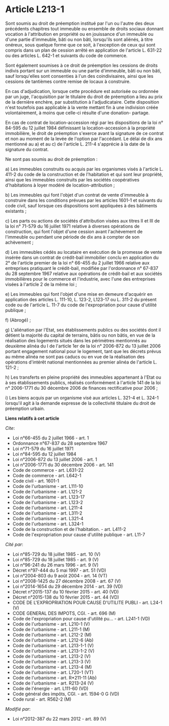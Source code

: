 # Article L213-1

Sont soumis au droit de préemption institué par l'un ou l'autre des deux précédents chapitres tout immeuble ou ensemble de
droits sociaux donnant vocation à l'attribution en propriété ou en jouissance d'un immeuble ou d'une partie d'immeuble, bâti
ou non bâti, lorsqu'ils sont aliénés, à titre onéreux, sous quelque forme que ce soit, à l'exception de ceux qui sont compris
dans un plan de cession arrêté en application de l'article L. 631-22 ou des articles L. 642-1 et suivants du code de
commerce. 

Sont également soumises à ce droit de préemption les cessions de droits indivis portant sur un immeuble ou une partie
d'immeuble, bâti ou non bâti, sauf lorsqu'elles sont consenties à l'un des coindivisaires, ainsi que les cessions de
tantièmes contre remise de locaux à construire. 

En cas d'adjudication, lorsque cette procédure est autorisée ou ordonnée par un juge, l'acquisition par le titulaire du droit
de préemption a lieu au prix de la dernière enchère, par substitution à l'adjudicataire. Cette disposition n'est toutefois
pas applicable à la vente mettant fin à une indivision créée volontairement, à moins que celle-ci résulte d'une donation-
partage. 

En cas de contrat de location-accession régi par les dispositions de la loi n° 84-595 du 12 juillet 1984 définissant la
location-accession à la propriété immobilière, le droit de préemption s'exerce avant la signature de ce contrat et non au
moment de la levée de l'option par l'accédant. Le délai de dix ans mentionné au a) et au c) de l'article L. 211-4 s'apprécie
à la date de la signature du contrat. 

Ne sont pas soumis au droit de préemption : 

a) Les immeubles construits ou acquis par les organismes visés à l'article L. 411-2 du code de la construction et de
l'habitation et qui sont leur propriété, ainsi que les immeubles construits par les sociétés coopératives d'habitations à
loyer modéré de location-attribution ; 

b) Les immeubles qui font l'objet d'un contrat de vente d'immeuble à construire dans les conditions prévues par les articles
1601-1 et suivants du code civil, sauf lorsque ces dispositions sont appliquées à des bâtiments existants ; 

c) Les parts ou actions de sociétés d'attribution visées aux titres II et III de la loi n° 71-579 du 16 juillet 1971 relative
à diverses opérations de construction, qui font l'objet d'une cession avant l'achèvement de l'immeuble ou pendant une période
de dix ans à compter de son achèvement ; 

d) Les immeubles cédés au locataire en exécution de la promesse de vente insérée dans un contrat de crédit-bail immobilier
conclu en application du 2° de l'article premier de la loi n° 66-455 du 2 juillet 1966 relative aux entreprises pratiquant le
crédit-bail, modifiée par l'ordonnance n° 67-837 du 28 septembre 1967 relative aux opérations de crédit-bail et aux sociétés
immobilières pour le commerce et l'industrie, avec l'une des entreprises visées à l'article 2 de la même loi ; 

e) Les immeubles qui font l'objet d'une mise en demeure d'acquérir en application des articles L. 111-10, L. 123-2, L123-17
ou L. 311-2 du présent code ou de l'article L. 11-7 du code de l'expropriation pour cause d'utilité publique ; 

f) (Abrogé) ; 

g) L'aliénation par l'Etat, ses établissements publics ou des sociétés dont il détient la majorité du capital de terrains,
bâtis ou non bâtis, en vue de la réalisation des logements situés dans les périmètres mentionnés au deuxième alinéa du I de
l'article 1er de la loi n° 2006-872 du 13 juillet 2006 portant engagement national pour le logement, tant que les décrets
prévus au même alinéa ne sont pas caducs ou en vue de la réalisation des opérations d'intérêt national mentionnées au premier
alinéa de l'article L. 121-2 ; 

h) Les transferts en pleine propriété des immeubles appartenant à l'Etat ou à ses établissements publics, réalisés
conformément à l'article 141 de la loi n° 2006-1771 du 30 décembre 2006 de finances rectificative pour 2006 ; 

i) Les biens acquis par un organisme visé aux articles L. 321-4 et L. 324-1 lorsqu'il agit à la demande expresse de la
collectivité titulaire du droit de préemption urbain.

**Liens relatifs à cet article**

_Cite_:

  - Loi n°66-455 du 2 juillet 1966 - art. 1
  - Ordonnance n°67-837 du 28 septembre 1967
  - Loi n°71-579 du 16 juillet 1971
  - Loi n°84-595 du 12 juillet 1984
  - Loi n°2006-872 du 13 juillet 2006 - art. 1
  - Loi n°2006-1771 du 30 décembre 2006 - art. 141
  - Code de commerce - art. L631-22
  - Code de commerce - art. L642-1
  - Code civil - art. 1601-1
  - Code de l'urbanisme - art. L111-10
  - Code de l'urbanisme - art. L121-2
  - Code de l'urbanisme - art. L123-17
  - Code de l'urbanisme - art. L123-2
  - Code de l'urbanisme - art. L211-4
  - Code de l'urbanisme - art. L311-2
  - Code de l'urbanisme - art. L321-4
  - Code de l'urbanisme - art. L324-1
  - Code de la construction et de l'habitation. - art. L411-2
  - Code de l'expropriation pour cause d'utilité publique - art. L11-7

_Cité par_:

  - Loi n°85-729 du 18 juillet 1985 - art. 10 (V)
  - Loi n°85-729 du 18 juillet 1985 - art. 9 (V)
  - Loi n°96-241 du 26 mars 1996 - art. 9 (V)
  - Décret n°97-444 du 5 mai 1997 - art. 51 (VD)
  - Loi n°2004-803 du 9 août 2004 - art. 14 (VT)
  - Loi n°2008-1425 du 27 décembre 2008 - art. 67 (V)
  - Loi n°2014-1654 du 29 décembre 2014 - art. 39 (VD)
  - Décret n°2015-137 du 10 février 2015 - art. 40 (VD)
  - Décret n°2015-138 du 10 février 2015 - art. 44 (VD)
  - CODE DE L'EXPROPRIATION POUR CAUSE D'UTILITE PUBLI - art. L24-1 (V)
  - CODE GENERAL DES IMPOTS, CGI. - art. 696 (M)
  - Code de l'expropriation pour cause d'utilité pu... - art. L241-1 (VD)
  - Code de l'urbanisme - art. L210-1 (V)
  - Code de l'urbanisme - art. L211-1 (M)
  - Code de l'urbanisme - art. L212-2 (M)
  - Code de l'urbanisme - art. L212-6 (Ab)
  - Code de l'urbanisme - art. L213-1-1 (V)
  - Code de l'urbanisme - art. L213-1-2 (V)
  - Code de l'urbanisme - art. L213-2 (V)
  - Code de l'urbanisme - art. L213-3 (V)
  - Code de l'urbanisme - art. L213-4 (M)
  - Code de l'urbanisme - art. L720-1 (VT)
  - Code de l'urbanisme - art. R*211-11 (Ab)
  - Code de l'urbanisme - art. R213-24 (V)
  - Code de l'énergie - art. L111-60 (VD)
  - Code général des impôts, CGI. - art. 1594-0 G (VD)
  - Code rural - art. R562-2 (M)

_Modifié par_:

  - Loi n°2012-387 du 22 mars 2012 - art. 89 (V)
